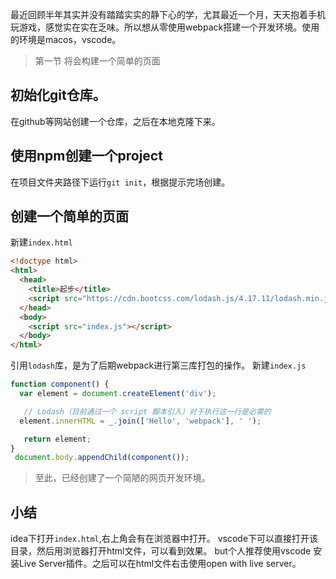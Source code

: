 最近回顾半年其实并没有踏踏实实的静下心的学，尤其最近一个月，天天抱着手机玩游戏，感觉实在实在乏味。所以想从零使用webpack搭建一个开发环境。使用的环境是macos，vscode。
> 第一节 将会构建一个简单的页面
## 初始化git仓库。
在github等网站创建一个仓库，之后在本地克隆下来。
## 使用npm创建一个project
在项目文件夹路径下运行`git init`，根据提示完场创建。
## 创建一个简单的页面
新建`index.html`
```html
<!doctype html>
<html>
  <head>
    <title>起步</title>
    <script src="https://cdn.bootcss.com/lodash.js/4.17.11/lodash.min.js"></script>
  </head>
  <body>
    <script src="index.js"></script>
  </body>
</html>
```
引用`lodash`库，是为了后期webpack进行第三库打包的操作。
新建`index.js`
```javascript
function component() {
  var element = document.createElement('div');

   // Lodash（目前通过一个 script 脚本引入）对于执行这一行是必需的
  element.innerHTML = _.join(['Hello', 'webpack'], ' ');

   return element;
}
 document.body.appendChild(component());
```
> 至此，已经创建了一个简陋的网页开发环境。
## 小结
idea下打开`index.html`,右上角会有在浏览器中打开。
vscode下可以直接打开该目录，然后用浏览器打开html文件，可以看到效果。
but个人推荐使用vscode 安装Live Server插件。之后可以在html文件右击使用open with live server。

